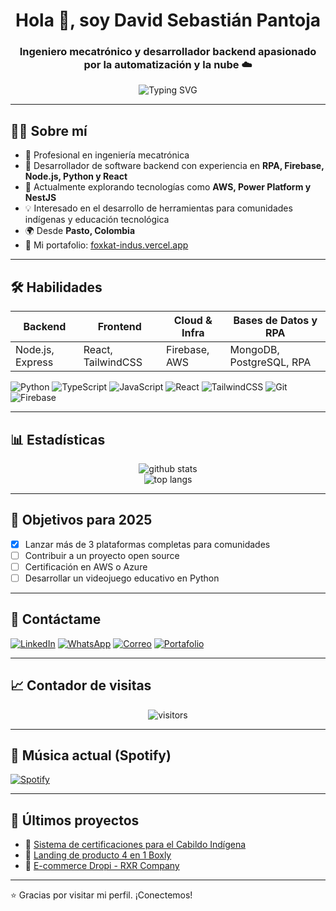 <h1 align="center">Hola 👋, soy David Sebastián Pantoja</h1>
<h3 align="center">Ingeniero mecatrónico y desarrollador backend apasionado por la automatización y la nube ☁️</h3>

<p align="center">
  <img src="https://readme-typing-svg.herokuapp.com?font=Fira+Code&weight=600&size=22&pause=1000&color=35F7C8&center=true&vCenter=true&width=700&lines=Full+Stack+Dev;Especialista+en+RPA%2C+Backend;Cloud+Computing+y+Automatización;Amante+del+código+limpio" alt="Typing SVG" />
</p>


---

## 🧑‍💻 Sobre mí

- 💼 Profesional en ingeniería mecatrónica  
- 🔁 Desarrollador de software backend con experiencia en **RPA, Firebase, Node.js, Python y React**  
- 🌱 Actualmente explorando tecnologías como **AWS, Power Platform y NestJS**
- 💡 Interesado en el desarrollo de herramientas para comunidades indígenas y educación tecnológica
- 🌍 Desde **Pasto, Colombia**
- 🧩 Mi portafolio: [foxkat-indus.vercel.app](https://foxkat-indus.vercel.app/)

---

## 🛠️ Habilidades

| Backend              | Frontend           | Cloud & Infra       | Bases de Datos y RPA |
|----------------------|--------------------|----------------------|------------------------|
| Node.js, Express     | React, TailwindCSS | Firebase, AWS        | MongoDB, PostgreSQL, RPA |

![Python](https://img.shields.io/badge/-Python-3776AB?style=flat&logo=python&logoColor=white)
![TypeScript](https://img.shields.io/badge/-TypeScript-3178C6?style=flat&logo=typescript&logoColor=white)
![JavaScript](https://img.shields.io/badge/-JavaScript-F7DF1E?style=flat&logo=javascript&logoColor=black)
![React](https://img.shields.io/badge/-React-61DAFB?style=flat&logo=react&logoColor=white)
![TailwindCSS](https://img.shields.io/badge/-TailwindCSS-38B2AC?style=flat&logo=tailwind-css&logoColor=white)
![Git](https://img.shields.io/badge/-Git-F05032?style=flat&logo=git&logoColor=white)
![Firebase](https://img.shields.io/badge/-Firebase-FFCA28?style=flat&logo=firebase&logoColor=white)

---

## 📊 Estadísticas

<p align="center">
  <img src="https://github-readme-stats.vercel.app/api?username=scoutkat&show_icons=true&theme=github_dark" alt="github stats" />
  <br/>
  <img src="https://github-readme-stats.vercel.app/api/top-langs/?username=scoutkat&layout=compact&theme=github_dark" alt="top langs" />
</p>


---

## 🎯 Objetivos para 2025

- [x] Lanzar más de 3 plataformas completas para comunidades
- [ ] Contribuir a un proyecto open source
- [ ] Certificación en AWS o Azure
- [ ] Desarrollar un videojuego educativo en Python

---

## 🔗 Contáctame

[![LinkedIn](https://img.shields.io/badge/-LinkedIn-0077B5?style=flat&logo=linkedin&logoColor=white)](https://www.linkedin.com/in/sebastian-pantoja/)
[![WhatsApp](https://img.shields.io/badge/-WhatsApp-25D366?style=flat&logo=whatsapp&logoColor=white)](https://wa.me/c/573113017303)
[![Correo](https://img.shields.io/badge/-Email-D14836?style=flat&logo=gmail&logoColor=white)](mailto:sebastiapantojachaves@gmail.com)
[![Portafolio](https://img.shields.io/badge/-Portafolio-black?style=flat&logo=vercel&logoColor=white)](https://foxkat-indus.vercel.app/)

---

## 📈 Contador de visitas

<p align="center">
  <img src="https://komarev.com/ghpvc/?username=foxkat-indus&label=Profile+Views&color=0e75b6&style=flat" alt="visitors" />
</p>

---

## 🎵 Música actual (Spotify)

<!-- ¡Esto es opcional! Necesita conexión con Spotify (mediante GitHub Actions + API) -->
<!-- Requiere configurar token personalizado -->
<!-- Puedes quitar esta sección si no usas Spotify -->

[![Spotify](https://spotify-now-playing-jade.vercel.app/api/spotify)](https://open.spotify.com/user/spotify)

---

## 🧩 Últimos proyectos

- 🔐 [Sistema de certificaciones para el Cabildo Indígena](https://foxkat-indus.vercel.app/)
- 🛒 [Landing de producto 4 en 1 Boxly](https://foxkat-indus.vercel.app/)
- 👟 [E-commerce Dropi - RXR Company](https://foxkat-indus.vercel.app/)

---

⭐ Gracias por visitar mi perfil. ¡Conectemos!

